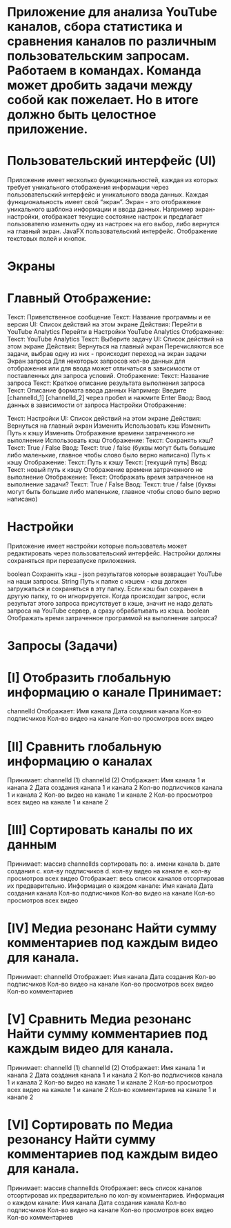 # Приложение для анализа YouTube каналов, сбора статистика и сравнения каналов по различным пользовательским запросам. Работаем в командах. Команда может дробить задачи между собой как пожелает. Но в итоге должно быть целостное приложение.

# Пользовательский интерфейс (UI)
Приложение имеет несколько функциональностей, каждая из которых требует уникального отображения информации через пользовательский интерфейс и уникального ввода данных. Каждая функциональность имеет свой “экран”. Экран - это отображение уникального шаблона информации и ввода данных. Например экран-настройки, отображает текущие состояние настрок и предлагает пользователю изменить одну из настроек на его выбор, либо вернутся на главный экран. JavaFX пользовательский интерфейс. Отображение текстовых полей и кнопок.

# Экраны
# Главный Отображение:

Текст: Приветственное сообщение
Текст: Название программы и ее версия
UI: Список действий на этом экране Действия:
Перейти в YouTube Analytics
Перейти в Настройки YouTube Analytics Отображение:
Текст: YouTube Analytics
Текст: Выберите задачу
UI: Список действий на этом экране Действия:
Вернуться на главный экран
Перечисляются все задачи, выбрав одну из них - происходит переход на экран задачи Экран запроса Для некоторых запросов кол-во данных для отображения или для ввода может отличаться в зависимости от поставленных для запроса условий. Отображение:
Текст: Название запроса
Текст: Краткое описание результата выполнения запроса
Текст: Описание формата ввода данных Например: Введите [channelId_1] [channelId_2] через пробел и нажмите Enter Ввод:
Ввод данных в зависимости от запроса
Настройки
Отображение:

Текст: Настройки
UI: Список действий на этом экране Действия:
Вернуться на главный экран
Изменить Использовать кэш
Изменить Путь к кэшу
Изменить Отображение времени затраченного не выполнение Использовать кэш Отображение:
Текст: Сохранять кэш?
Текст: True / False Ввод:
Текст: true / false (буквы могут быть большие либо маленькие, главное чтобы слово было верно написано) Путь к кэшу Отображение:
Текст: Путь к кэшу
Текст: [текущий путь] Ввод:
Текст: новый путь к кэшу Отображение времени затраченного не выполнение Отображение:
Текст: Отображать время затраченное на выполнение задачи?
Текст: True / False Ввод:
Текст: true / false (буквы могут быть большие либо маленькие, главное чтобы слово было верно написано)
# Настройки
Приложение имеет настройки которые пользователь может редактировать через пользовательский интерфейс. Настройки должны сохраняться при перезапуске приложения.

boolean Сохранять кэш - json результатов которые возвращает YouTube на наши запросы.
String Путь к папке с кэшем - кэш должен загружаться и сохраняться в эту папку. Если кэш был сохранен в другую папку, то он игнорируется. Когда происходит запрос, если результат этого запроса присутствует в кэше, значит не надо делать запроса на YouTube сервер, а сразу обрабатывать из кэша.
boolean Отображать время затраченное программой на выполнение запроса?
# Запросы (Задачи)

# [I] Отобразить глобальную информацию о канале Принимает:
channelId Отображает:
Имя канала
Дата создания канала
Кол-во подписчиков
Кол-во видео на канале
Кол-во просмотров всех видео 

# [II] Сравнить глобальную информацию о каналах 
Принимает:
channelId (1)
channelId (2) 
Отображает:
Имя канала 1 и канала 2
Дата создания канала 1 и канала 2
Кол-во подписчиков канала 1 и канала 2
Кол-во видео на канале 1 и канале 2
Кол-во просмотров всех видео на канале 1 и канале 2

# [III] Сортировать каналы по их данным 
Принимает:
массив channelIds
сортировать по: a. имени канала b. дате создания c. кол-ву подписчиков d. кол-ву видео на канале e. кол-ву просмотров всех видео 
Отображает: весь список каналов отсортировав их предварительно. Информация о каждом канале:
Имя канала
Дата создания канала
Кол-во подписчиков
Кол-во видео на канале
Кол-во просмотров всех видео 
# [IV] Медиа резонанс Найти сумму комментариев под каждым видео для канала. 
Принимает:
channelId 
Отображает:
Имя канала
Дата создания
Кол-во подписчиков
Кол-во видео на канале
Кол-во просмотров всех видео
Кол-во комментариев 
# [V] Сравнить Медиа резонанс Найти сумму комментариев под каждым видео для канала. 
Принимает:
channelId (1)
channelId (2) 
Отображает:
Имя канала 1 и канала 2
Дата создания канала 1 и канала 2
Кол-во подписчиков канала 1 и канала 2
Кол-во видео на канале 1 и канале 2
Кол-во просмотров всех видео на канале 1 и канале 2
Кол-во комментариев на канале 1 и канале 2 
# [VI] Сортировать по Медиа резонансу Найти сумму комментариев под каждым видео для канала. 
Принимает:
массив channelIds 
Отображает: весь список каналов отсортировав их предварительно по кол-ву комментариев. Информация о каждом канале:
Имя канала
Дата создания канала
Кол-во подписчиков
Кол-во видео на канале
Кол-во просмотров всех видео
Кол-во комментариев

